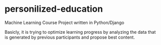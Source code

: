# personilized-education

Machine Learning Course Project written in Python/Django

Basicly, it is trying to optimize learning progress by analyzing the data that is generated by previous participants and propose best content.
